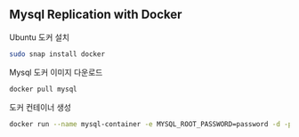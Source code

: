 ## Mysql Replication with Docker

Ubuntu 도커 설치

```bash
sudo snap install docker
```

Mysql 도커 이미지 다운로드

```bash
docker pull mysql
```

도커 컨테이너 생성

```bash
docker run --name mysql-container -e MYSQL_ROOT_PASSWORD=password -d -p 3306:3306 mysql:latest
```

